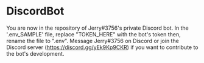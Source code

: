 # DiscordBot
You are now in the repository of Jerry#3756's private Discord bot.
In the '.env_SAMPLE' file, replace "TOKEN_HERE" with the bot's token then, rename the file to ".env".
Message Jerry#3756 on Discord or join the Discord server (https://discord.gg/yEk9Kp9CKR) if you want to contribute to the bot's development.
